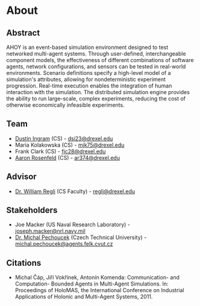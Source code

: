# About
## Abstract
AHOY is an event-based simulation environment designed to test networked multi-agent systems. Through user-defined, interchangeable component models, the effectiveness of different combinations of software agents, network configurations, and sensors can be tested in real-world environments. Scenario definitions specify a high-level model of a simulation's attributes, allowing for nondeterministic experiment progression. Real-time execution enables the integration of human interaction with the simulation. The distributed simulation engine provides the ability to run large-scale, complex experiments, reducing the cost of otherwise economically infeasible experiments.

## Team
  * [Dustin Ingram](https://github.com/dustingram) (CS) - <dsi23@drexel.edu>
  * Maria Kolakowska (CS) - <mjk75@drexel.edu>
  * Frank Clark (CS) - <fjc28@drexel.edu>
  * [Aaron Rosenfeld](https://github.com/arosenfeld) (CS) - <ar374@drexel.edu>

## Advisor
  * [Dr. William Regli](www.cs.drexel.edu/~regli/) (CS Faculty) - <regli@drexel.edu>

## Stakeholders
  * Joe Macker (US Naval Research Laboratory) - <joseph.macker@nrl.navy.mil>
  * [Dr. Michal Pechoucek](http://agents.felk.cvut.cz/pechoucek/) (Czech Technical University) - <michal.pechoucek@agents.felk.cvut.cz>

## Citations
  * Michal Čáp, Jiří Vokřínek, Antonín Komenda: Communication- and Computation- Bounded Agents in Multi-Agent Simulations. In: Proceedings of HoloMAS, the International Conference on Industrial Applications of Holonic and Multi-Agent Systems, 2011.
